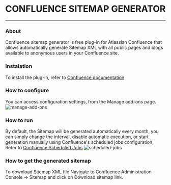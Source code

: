 # CONFLUENCE SITEMAP GENERATOR 
* * *

### About
Confluence sitemap generator is free plug-in for Atlassian Confluence that allows automatically generate Sitemap XML with all public pages and blogs available to anonymous users in your Confluence site.

### Instalation
To install the plug-in, refer to [Confluence documentation](https://confluence.atlassian.com/display/UPM/Installing+add-ons/#Installingadd-ons-Installingbyfileupload)

### How to configure
You can access configuration settings, from the Manage add-ons page.
![manage-add-ons](https://cloud.githubusercontent.com/assets/27493816/26091526/7bc79ab8-3a14-11e7-9a0a-ced18e307ecd.png)

### How to run
By default, the Sitemap will be generated automatically every month, you can simply change the interval, disable automatic execution, or start generation manually using Confluence's scheduled jobs configuration.  
Refer to [Confluence Scheduled Jobs](https://confluence.atlassian.com/doc/scheduled-jobs-96567525.html)
![scheduled-jobs](https://cloud.githubusercontent.com/assets/27493816/26091525/7bc53624-3a14-11e7-9018-ca8dd9fa6838.png)

### How to get the generated sitemap
To download Sitemap XML file Navigate to Confluence Administration Console -> Sitemap and click on Download sitemap link. 


